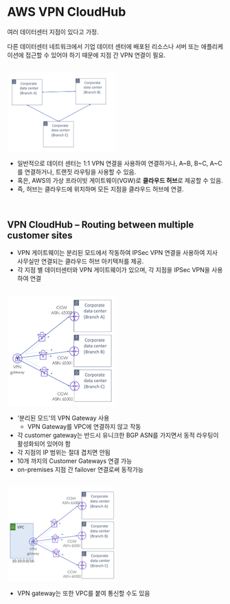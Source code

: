 # AWS VPN CloudHub

여러 데이터센터 지점이 있다고 가정.

다른 데이터센터 네트워크에서 기업 데이터 센터에 배포된 리소스나 서버 또는 애플리케이션에 접근할 수 있어야 하기 때문에 지점 간 VPN 연결이 필요.

<br/><img src="./img/aws_vpn_cloudHub_img1.png" width="50%" /><br/>


- 일반적으로 데이터 센터는 1:1 VPN 연결을 사용하여 연결하거나, A~B, B~C, A~C를 연결하거나, 트랜짓 라우팅을 사용할 수 있음.
- 혹은, AWS의 가상 프라이빗 게이트웨이(VGW)로 **클라우드 허브**로 제공할 수 있음.
- 즉, 허브는 클라우드에 위치하며 모든 지점을 클라우드 허브에 연결.

<br/>

## VPN CloudHub – Routing between multiple customer sites

- VPN 게이트웨이는 분리된 모드에서 작동하여 IPSec VPN 연결을 사용하여 지사 사무실만 연결되는 클라우드 허브 아키텍처를 제공.
- 각 지점 별 데이터센터와 VPN 게이트웨이가 있으며, 각 지점을 IPSec VPN을 사용하여 연결

<br/><img src="./img/aws_vpn_cloudHub_img2.png" width="50%" /><br/>

- '분리된 모드'의 VPN Gateway 사용
  - VPN Gateway를 VPC에 연결하지 않고 작동
- 각 customer gateway는 반드시 유니크한 BGP ASN를 가지면서 동적 라우팅이 활성화되어 있어야 함
- 각 지점의 IP 범위는 절대 겹치면 안됨
- 10개 까지의 Customer Gateways 연결 가능
- on-premises 지점 간 failover 연결로써 동작가능

<br/><img src="./img/aws_vpn_cloudHub_img3.png" width="50%" /><br/>

- VPN gateway는 또한 VPC를 붙여 통신할 수도 있음
